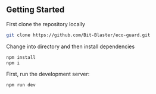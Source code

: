 ## Getting Started

First clone the repository locally
```bash
git clone https://github.com/Bit-Blaster/eco-guard.git
```  
Change into directory and then install dependencies
```bash
npm install 
npm i
``` 

First, run the development server:

```bash
npm run dev
```
